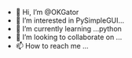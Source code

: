 - 👋 Hi, I’m @OKGator
- 👀 I’m interested in PySimpleGUI...
- 🌱 I’m currently learning ...python
- 💞️ I’m looking to collaborate on ...
- 📫 How to reach me ...

<!---
OKGator/OKGator is a ✨ special ✨ repository because its `README.md` (this file) appears on your GitHub profile.
You can click the Preview link to take a look at your changes.
--->
